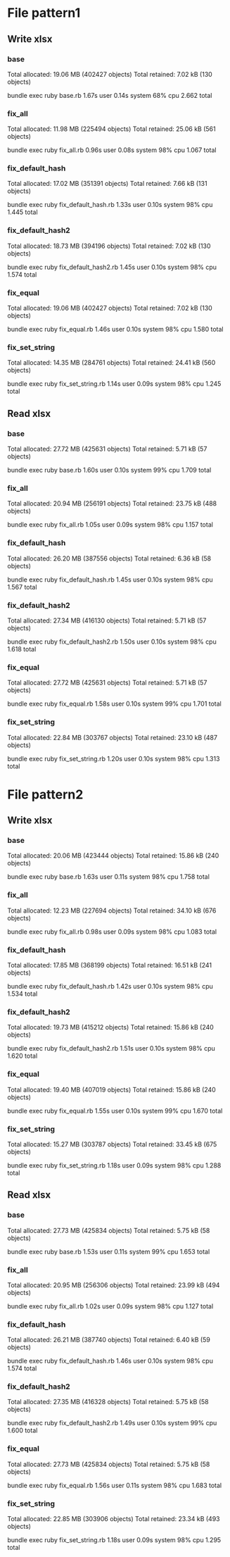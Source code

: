 # File pattern1

## Write xlsx

### base

Total allocated: 19.06 MB (402427 objects)
Total retained:  7.02 kB (130 objects)

bundle exec ruby base.rb  1.67s user 0.14s system 68% cpu 2.662 total

### fix_all

Total allocated: 11.98 MB (225494 objects)
Total retained:  25.06 kB (561 objects)

bundle exec ruby fix_all.rb  0.96s user 0.08s system 98% cpu 1.067 total

### fix_default_hash

Total allocated: 17.02 MB (351391 objects)
Total retained:  7.66 kB (131 objects)

bundle exec ruby fix_default_hash.rb  1.33s user 0.10s system 98% cpu 1.445 total

### fix_default_hash2

Total allocated: 18.73 MB (394196 objects)
Total retained:  7.02 kB (130 objects)

bundle exec ruby fix_default_hash2.rb  1.45s user 0.10s system 98% cpu 1.574 total

### fix_equal

Total allocated: 19.06 MB (402427 objects)
Total retained:  7.02 kB (130 objects)

bundle exec ruby fix_equal.rb  1.46s user 0.10s system 98% cpu 1.580 total

### fix_set_string

Total allocated: 14.35 MB (284761 objects)
Total retained:  24.41 kB (560 objects)

bundle exec ruby fix_set_string.rb  1.14s user 0.09s system 98% cpu 1.245 total

## Read xlsx

### base

Total allocated: 27.72 MB (425631 objects)
Total retained:  5.71 kB (57 objects)

bundle exec ruby base.rb  1.60s user 0.10s system 99% cpu 1.709 total

### fix_all

Total allocated: 20.94 MB (256191 objects)
Total retained:  23.75 kB (488 objects)

bundle exec ruby fix_all.rb  1.05s user 0.09s system 98% cpu 1.157 total

### fix_default_hash

Total allocated: 26.20 MB (387556 objects)
Total retained:  6.36 kB (58 objects)

bundle exec ruby fix_default_hash.rb  1.45s user 0.10s system 98% cpu 1.567 total

### fix_default_hash2

Total allocated: 27.34 MB (416130 objects)
Total retained:  5.71 kB (57 objects)

bundle exec ruby fix_default_hash2.rb  1.50s user 0.10s system 98% cpu 1.618 total

### fix_equal

Total allocated: 27.72 MB (425631 objects)
Total retained:  5.71 kB (57 objects)

bundle exec ruby fix_equal.rb  1.58s user 0.10s system 99% cpu 1.701 total

### fix_set_string

Total allocated: 22.84 MB (303767 objects)
Total retained:  23.10 kB (487 objects)

bundle exec ruby fix_set_string.rb  1.20s user 0.10s system 98% cpu 1.313 total


# File pattern2

## Write xlsx

### base

Total allocated: 20.06 MB (423444 objects)
Total retained:  15.86 kB (240 objects)

bundle exec ruby base.rb  1.63s user 0.11s system 98% cpu 1.758 total

### fix_all

Total allocated: 12.23 MB (227694 objects)
Total retained:  34.10 kB (676 objects)

bundle exec ruby fix_all.rb  0.98s user 0.09s system 98% cpu 1.083 total

### fix_default_hash

Total allocated: 17.85 MB (368199 objects)
Total retained:  16.51 kB (241 objects)

bundle exec ruby fix_default_hash.rb  1.42s user 0.10s system 98% cpu 1.534 total

### fix_default_hash2

Total allocated: 19.73 MB (415212 objects)
Total retained:  15.86 kB (240 objects)

bundle exec ruby fix_default_hash2.rb  1.51s user 0.10s system 98% cpu 1.620 total

### fix_equal

Total allocated: 19.40 MB (407019 objects)
Total retained:  15.86 kB (240 objects)

bundle exec ruby fix_equal.rb  1.55s user 0.10s system 99% cpu 1.670 total

### fix_set_string

Total allocated: 15.27 MB (303787 objects)
Total retained:  33.45 kB (675 objects)

bundle exec ruby fix_set_string.rb  1.18s user 0.09s system 98% cpu 1.288 total

## Read xlsx

### base

Total allocated: 27.73 MB (425834 objects)
Total retained:  5.75 kB (58 objects)

bundle exec ruby base.rb  1.53s user 0.11s system 99% cpu 1.653 total

### fix_all

Total allocated: 20.95 MB (256306 objects)
Total retained:  23.99 kB (494 objects)

bundle exec ruby fix_all.rb  1.02s user 0.09s system 98% cpu 1.127 total

### fix_default_hash

Total allocated: 26.21 MB (387740 objects)
Total retained:  6.40 kB (59 objects)

bundle exec ruby fix_default_hash.rb  1.46s user 0.10s system 98% cpu 1.574 total

### fix_default_hash2

Total allocated: 27.35 MB (416328 objects)
Total retained:  5.75 kB (58 objects)

bundle exec ruby fix_default_hash2.rb  1.49s user 0.10s system 99% cpu 1.600 total

### fix_equal

Total allocated: 27.73 MB (425834 objects)
Total retained:  5.75 kB (58 objects)

bundle exec ruby fix_equal.rb  1.56s user 0.11s system 98% cpu 1.683 total

### fix_set_string

Total allocated: 22.85 MB (303906 objects)
Total retained:  23.34 kB (493 objects)

bundle exec ruby fix_set_string.rb  1.18s user 0.09s system 98% cpu 1.295 total
